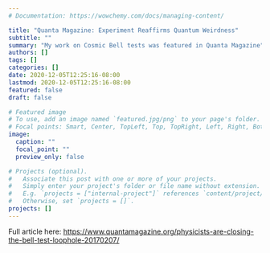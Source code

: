 ```yaml
---
# Documentation: https://wowchemy.com/docs/managing-content/

title: "Quanta Magazine: Experiment Reaffirms Quantum Weirdness"
subtitle: ""
summary: "My work on Cosmic Bell tests was featured in Quanta Magazine"
authors: []
tags: []
categories: []
date: 2020-12-05T12:25:16-08:00
lastmod: 2020-12-05T12:25:16-08:00
featured: false
draft: false

# Featured image
# To use, add an image named `featured.jpg/png` to your page's folder.
# Focal points: Smart, Center, TopLeft, Top, TopRight, Left, Right, BottomLeft, Bottom, BottomRight.
image:
  caption: ""
  focal_point: ""
  preview_only: false

# Projects (optional).
#   Associate this post with one or more of your projects.
#   Simply enter your project's folder or file name without extension.
#   E.g. `projects = ["internal-project"]` references `content/project/deep-learning/index.md`.
#   Otherwise, set `projects = []`.
projects: []
---
```

Full article here: https://www.quantamagazine.org/physicists-are-closing-the-bell-test-loophole-20170207/
